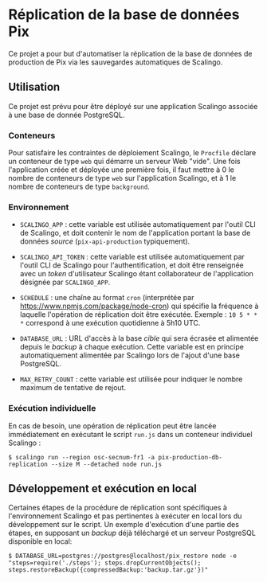 # Réplication de la base de données Pix

Ce projet a pour but d'automatiser la réplication de la base de données de
production de Pix via les sauvegardes automatiques de Scalingo.

## Utilisation

Ce projet est prévu pour être déployé sur une application Scalingo associée à
une base de donnée PostgreSQL.

### Conteneurs

Pour satisfaire les contraintes de déploiement Scalingo, le `Procfile` déclare un conteneur de type `web` qui démarre un serveur Web "vide". Une fois l'application créée et déployée une première fois, il faut mettre à 0 le nombre de conteneurs de type `web` sur l'application Scalingo, et à 1 le nombre de conteneurs de type `background`.

### Environnement

 * `SCALINGO_APP` : cette variable est utilisée automatiquement par l'outil CLI de Scalingo, et doit contenir le nom de l'application portant la base de données _source_ (`pix-api-production` typiquement).

 * `SCALINGO_API_TOKEN` : cette variable est utilisée automatiquement par l'outil CLI de Scalingo pour l'authentification, et doit être renseignée avec un _token_ d'utilisateur Scalingo étant collaborateur de l'application désignée par `SCALINGO_APP`.

 * `SCHEDULE` : une chaîne au format `cron` (interprétée par https://www.npmjs.com/package/node-cron) qui spécifie la fréquence à laquelle l'opération de réplication doit être exécutée. Exemple : `10 5 * * *` correspond à une exécution quotidienne à 5h10 UTC.

 * `DATABASE_URL` : URL d'accès à la base _cible_ qui sera écrasée et alimentée depuis le _backup_ à chaque exécution. Cette variable est en principe automatiquement alimentée par Scalingo lors de l'ajout d'une base PostgreSQL.
  
 * `MAX_RETRY_COUNT` : cette variable est utilisée pour indiquer le nombre maximum de tentative de rejout.

### Exécution individuelle

En cas de besoin, une opération de réplication peut être lancée immédiatement en exécutant le script `run.js` dans un conteneur individuel Scalingo :

    $ scalingo run --region osc-secnum-fr1 -a pix-production-db-replication --size M --detached node run.js

## Développement et exécution en local

Certaines étapes de la procédure de réplication sont spécifiques à l'environnement Scalingo et pas pertinentes à exécuter en local lors du développement sur le script. Un exemple d'exécution d'une partie des étapes, en supposant un _backup_ déjà téléchargé et un serveur PostgreSQL disponible en local:

    $ DATABASE_URL=postgres://postgres@localhost/pix_restore node -e "steps=require('./steps'); steps.dropCurrentObjects(); steps.restoreBackup({compressedBackup:'backup.tar.gz'})"
